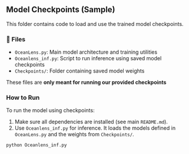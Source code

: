 ## Model Checkpoints (Sample)

This folder contains code to load and use the trained model checkpoints.

### 📂 Files
- `OceanLens.py`: Main model architecture and training utilities
- `Oceanlens_inf.py`: Script to run inference using saved model checkpoints
- `Checkpoints/`: Folder containing saved model weights

  
These files are **only meant for running our provided checkpoints**

### How to Run

To run the model using checkpoints:

1. Make sure all dependencies are installed (see main `README.md`).
2. Use `Oceanlens_inf.py` for inference. It loads the models defined in `OceanLens.py` and the weights from `Checkpoints/`.

```bash
python Oceanlens_inf.py
